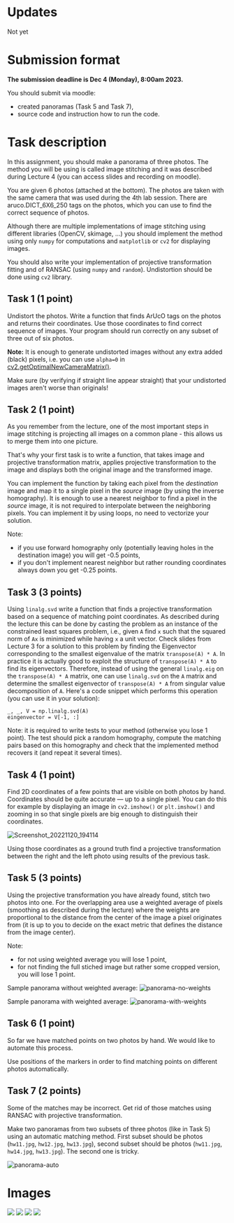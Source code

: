 # Updates

Not yet

# Submission format

**The submission deadline is Dec 4 (Monday), 8:00am 2023.**
 
You should submit via moodle:
* created panoramas (Task 5 and Task 7),
* source code and instruction how to run the code.

# Task description

In this assignment, you should make a panorama of three photos. The method you will be using is called image stitching and it was described during Lecture 4 (you can access slides and recording on moodle).

You are given 6 photos (attached at the bottom). The photos are taken with the same camera that was used during the 4th lab session. There are aruco.DICT_6X6_250 tags on the photos, which you can use to find the correct sequence of photos.

Although there are multiple implementations of image stitching using different libraries (OpenCV, skimage, ...) you should implement the method using only `numpy` for computations and `matplotlib` or `cv2` for displaying images.

You should also write your implementation of projective transformation fitting and of RANSAC (using `numpy` and `random`). Undistortion should be done using `cv2` library.

## Task 1 (1 point)

Undistort the photos. Write a function that finds ArUcO tags on the photos and returns their coordinates. Use those coordinates to find correct sequence of images. Your program should run correctly on any subset of three out of six photos.

**Note:** It is enough to generate undistorted images without any extra added (black) pixels,
i.e. you can use `alpha=0` in
[cv2.getOptimalNewCameraMatrix()](https://docs.opencv.org/4.6.0/d9/d0c/group__calib3d.html#ga7a6c4e032c97f03ba747966e6ad862b1).

Make sure (by verifying if straight line appear straight) that your undistorted images aren't worse than originals!

## Task 2 (1 point)

As you remember from the lecture, one of the most important steps in image stitching is projecting all images on a common plane - this allows us to merge them into one picture.

That's why your first task is to write a function, that takes image and projective transformation matrix, applies projective transformation to the image and displays both the original image and the transformed image.

You can implement the function by taking each pixel from the *destination* image and map it to a single pixel in the *source* image (by using the inverse homography). 
It is enough to use a nearest neighbor to find a pixel in the *source* image, it is not required to interpolate between the neighboring pixels.
You can implement it by using loops, no need to vectorize your solution.

Note:
* if you use forward homography only (potentially leaving holes in the destination image) you will get -0.5 points,
* if you don't implement nearest neighbor but rather rounding coordinates always down you get -0.25 points.


## Task 3 (3 points)

Using `linalg.svd` write a function that finds a projective transformation based on a sequence of matching point coordinates.
As described during the lecture this can be done by casting the problem as an instance of the 
constrained least squares problem, i.e., given `A` find `x` such that the squared norm of `Ax` is minimized
while having `x` a unit vector.
Check slides from Lecture 3 for a solution to this problem by finding the 
Eigenvector corresponding to the smallest eigenvalue of the matrix `transpose(A) * A`.
In practice it is actually good to exploit the structure of `transpose(A) * A` to find its eigenvectors. Therefore, instead of using the general `linalg.eig` on the `transpose(A) * A` matrix, one can use `linalg.svd` on the `A` matrix and determine the smallest eigenvector of `transpose(A) * A` from singular value decomposition of `A`. Here's a code snippet which performs this operation (you can use it in your solution):

```
_, _, V = np.linalg.svd(A)
eingenvector = V[-1, :]
```

Note: it is required to write tests to your method (otherwise you lose 1 point). 
The test should pick a random homography, compute the matching pairs based
on this homography and check that the implemented method recovers it (and repeat it several times).


## Task 4 (1 point)

Find 2D coordinates of a few points that are visible on both photos by hand.
Coordinates should be quite accurate — up to a single pixel.
You can do this for example by displaying an image in `cv2.imshow()` or `plt.imshow()`
and zooming in so that single pixels are big enough to distinguish their coordinates.

![Screenshot_20221120_194114](https://user-images.githubusercontent.com/7950377/202919946-5829822e-0095-41fd-9e70-fb979ef26397.png)

Using those coordinates as a ground truth find a projective transformation between the right and the left photo using results of the previous task.

## Task 5 (3 points)

Using the projective transformation you have already found, stitch two photos into one.
For the overlapping area use a weighted average of pixels (smoothing as described during the lecture) where the weights are proportional to the distance 
from the center of the image a pixel originates from (it is up to you to decide on the exact metric that defines the distance from the image center).

Note:
* for not using weighted average you will lose 1 point,
* for not finding the full stiched image but rather some cropped version, you will lose 1 point.

Sample panorama without weighted average:
![panorama-no-weights](imgs/panorama-no-weights.png)

Sample panorama with weighted average:
![panorama-with-weights](imgs/panorama1.png)


## Task 6 (1 point)

So far we have matched points on two photos by hand. We would like to automate this process.

Use positions of the markers in order to find matching points on different photos automatically.

## Task 7 (2 points)

Some of the matches may be incorrect. Get rid of those matches using RANSAC with projective transformation.

Make two panoramas from two subsets of three photos (like in Task 5) using an automatic matching method.
First subset should be photos (`hw11.jpg`, `hw12.jpg`, `hw13.jpg`), second subset should be photos (`hw11.jpg`, `hw14.jpg`, `hw13.jpg`). The second one is tricky.

![panorama-auto](imgs/panorama2.png)

# Images

![](data/hw11.jpg)
![](data/hw12.jpg)
![](data/hw13.jpg)
![](data/hw14.jpg)